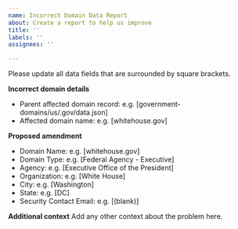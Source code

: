```yaml
---
name: Incorrect Domain Data Report
about: Create a report to help us improve
title: ''
labels: ''
assignees: ''

---
```


Please update all data fields that are surrounded by square brackets.

**Incorrect domain details**
- Parent affected domain record: e.g. [government-domains/us/.gov/data.json]
- Affected domain name: e.g. [whitehouse.gov]

**Proposed amendment**
- Domain Name: e.g. [whitehouse.gov]
- Domain Type: e.g. [Federal Agency - Executive]
- Agency: e.g. [Executive Office of the President]
- Organization: e.g. [White House]
- City: e.g. [Washington]
- State: e.g. [DC]
- Security Contact Email: e.g. [(blank)]

**Additional context**
Add any other context about the problem here.
